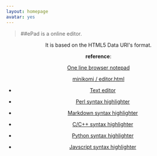 ```yaml
---
layout: homepage
avatar: yes
---
```


>##ePad is a online editor.
<center>
It is based on the HTML5 Data URI's format.

**reference**:

[One line browser notepad](http://coderwall.com/p/lhsrcq)

[ minikomi / editor.html](http://gist.github.com/4672169)


- [Text editor](http://yulijia.net/ePad/eText.html "eText")

- [Perl syntax highlighter](http://yulijia.net/ePad/ePerl.html "ePerl")

- [Markdown syntax highlighter](http://yulijia.net/ePad/eMarkdown.html "eMarkdown")

- [C/C++ syntax highlighter](http://yulijia.net/ePad/eCpp.html "eCpp")

- [Python syntax highlighter](http://yulijia.net/ePad/ePython.html "ePython")

- [Javscript syntax highlighter](http://yulijia.net/ePad/eJavascript.html "eJavascript")

</center>
